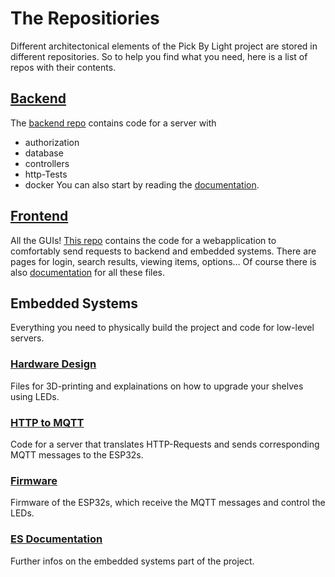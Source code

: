 # The Repositiories

Different architectonical elements of the Pick By Light project are stored in different repositories.
So to help you find what you need, here is a list of repos with their contents.

## [Backend](https://github.com/PBL-Pick-By-Light/BE-Backend)

The [backend repo](https://github.com/PBL-Pick-By-Light/BE-Backend) contains code for a server with
- authorization
- database
- controllers
- http-Tests
- docker
  You can also start by reading the [documentation](https://git.thm.de/softwaretechnik-projekt-pick-by-light-system-wise21_22/pbl-backend/pbl-backend/-/wikis/home).

## [Frontend](https://github.com/PBL-Pick-By-Light/FE-Frontend)

All the GUIs!
[This repo](https://github.com/PBL-Pick-By-Light/FE-Frontend) contains the code for a webapplication to comfortably send requests to backend and embedded systems. There are pages for login, search results, viewing items, options…
Of course there is also [documentation](https://github.com/PBL-Pick-By-Light/FE-Wiki-and-Documentation) for all these files.

## Embedded Systems

Everything you need to physically build the project and code for low-level servers.

### [Hardware Design](https://github.com/PBL-Pick-By-Light/ES-hardware-design)
Files for 3D-printing and explainations on how to upgrade your shelves using LEDs.

### [HTTP to MQTT](https://github.com/PBL-Pick-By-Light/ES-HttpToMqtt)
Code for a server that translates HTTP-Requests and sends corresponding MQTT messages to the ESP32s.

### [Firmware](https://github.com/PBL-Pick-By-Light/ES-ESP32-firmware)
Firmware of the ESP32s, which receive the MQTT messages and control the LEDs.

### [ES Documentation](https://github.com/PBL-Pick-By-Light/ES-Wiki-and-Documentation)
Further infos on the embedded systems part of the project.
